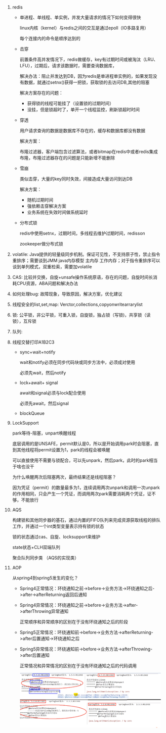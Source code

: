 1. redis 

   + 单进程、单线程、单实例，并发大量请求的情况下如何变得很快
   
     linux内核（kernel）与redis之间的交互是通过epoll（IO多路复用）
   
     每个连接内的命令是顺序达到的
   
   + 击穿
   
     前置条件高并发情况下，redis做缓存，key有过期时间或被淘汰（LRU、LFU），过期后，请求该数据时，需要查询数据库，
   
     解决办法：阻止并发达到DB，因为redis是单进程单实例的，如果发现没有数据，就通过setnx()获得一把锁，获取锁的去访问DB,其他的阻塞
   
     解决方案存在的问题：
   
     + 获得锁的线程可能挂了（设置锁的过期时间）
     + 没挂，但是锁超时了，单开一个线程监控，刷新锁超时时间
   
   + 穿透
   
     用户请求查询的数据是数据库不存在的，缓存和数据库都没有数据
   
     解决方案：
   
     布隆过滤器，客户端包含过滤算法，或者bitmap在redis中或者redis集成布隆，布隆过滤器存在的问题是只能新增不能删除
   
   + 雪崩
   
     类似击穿，大量的key同时失效，间接造成大量访问到达DB
   
     解决方案：
   
     + 随机过期时间
     + 强依赖击穿解决方案
     + 业务系统在失效时间做系统延时
   
   + 分布式锁
   
     redis中使用setnx，过期时间，多线程去维护过期时间，redisson
   
     zookeeper做分布式锁

2. volatile:
   Java提供的轻量级同步机制。保证可见性，不支持原子性，禁止指令重排序；需要谈到JMM java内存模型  主内存 工作内存；对于指令重排序可以谈到单列模式，双重检索，需要加volatile

3. CAS:
   比较并交换，自旋+unsafe操作系统原语，存在的问题，自旋时间长消耗CPU资源，ABA问题和解决办法

4. 如何处理bug:
   故障现象，导致原因，解决方案，优化建议

5. 线程安全的list,set,map:
   Verctor,collections,copyonwritearrarylist

6. 锁:
   公平锁，非公平锁，可重入锁，自旋锁，独占锁（写锁)，共享锁（读锁），互斥锁

7. 队列:

8. 线程交替打印A1B2C3

   + sync+wait+notify
   
     wait和notify必须在同步代码块或同步方法中，必须成对使用
   
     必须先wait，然后notify
   
   + lock+await+ signal
   
     await和signal必须与lock配合使用
   
     必须先await，然后signal
   
   + blockQueue
   
9. LockSupport

   park等待-阻塞，unpart唤醒线程

   底层调用的是UNSAFE，permit默认是0，所以是开始调用park时会阻塞，直到其他线程将permit设置为1，park的线程会被唤醒

   可以直接使用不需要与锁配合，可以先unpark，然后park，此时的park相当于啥也没干

   为什么唤醒两次后阻塞两次，最终结果还是线程阻塞？

   因为凭证（permit）的数量最多为1，连续调用两次unpark和调用一次unpark的作用相同，只会产生一个凭证，而调用两次park需要消耗两个凭证，证不够，不能放行

10. AQS

    构建锁和其他同步器的基石，通过内置的FIFO队列来完成资源获取线程的排队工作，并通过一个int类型变量表示持有锁的状态

    锁的状态通过cas、自旋、locksupport来维护

    state状态+CLH双端队列

    聚合队列同步类 （AQS的实现类）

11. AOP

    从spring4到spring5发生的变化？

    + Spring4正常情况：环绕通知之前->before->业务方法->环绕通知之后->after->afterReturning返回后通知

    + Spring4异常情况：环绕通知之前->before->业务方法->after->afterThrowing异常通知

      正常顺序和异常顺序的区别在于没有环绕通知之后的阶段

    + Spring5正常情况：环绕通知前->before->业务方法->afterReturning->after后置通知->环绕通知之后

    + Spring5异常情况：环绕通知前->before->业务方法->afterThrowing->after后置通知

      正常情况和异常情况的区别在于没有环绕通知之后的代码调用

      ![](./res/AOP_link.png)

      

















